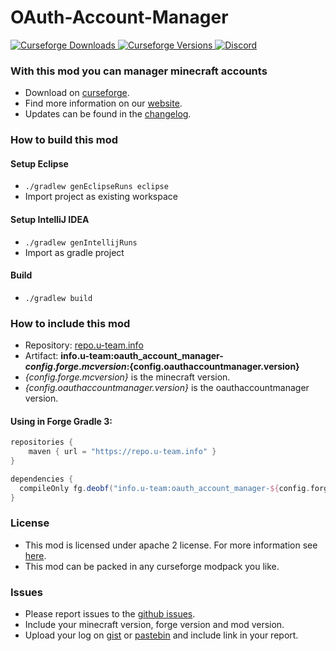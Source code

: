 # OAuth-Account-Manager

[
![Curseforge Downloads](http://cf.way2muchnoise.eu/oauth-account-manager.svg)
![Curseforge Versions](http://cf.way2muchnoise.eu/versions/oauth-account-manager.svg)
](https://www.curseforge.com/minecraft/mc-mods/oauth-account-manager)
[
![Discord](https://img.shields.io/discord/297104769649213441?label=Discord)
](https://discordapp.com/invite/QXbWS36)

### With this mod you can manager minecraft accounts

- Download on [curseforge](https://www.curseforge.com/minecraft/mc-mods/oauth-account-manager).  
- Find more information on our [website](https://u-team.info/mods/oauthaccountmanager).
- Updates can be found in the [changelog](CHANGELOG.md).

### How to build this mod

#### Setup Eclipse
- ``./gradlew genEclipseRuns eclipse``
- Import project as existing workspace

#### Setup IntelliJ IDEA
- ``./gradlew genIntellijRuns``
- Import as gradle project

#### Build
- ``./gradlew build``

### How to include this mod

- Repository: [repo.u-team.info](https://repo.u-team.info)
- Artifact: **info.u-team:oauth_account_manager-${config.forge.mcversion}:${config.oauthaccountmanager.version}** 
- *{config.forge.mcversion}* is the minecraft version.
- *{config.oauthaccountmanager.version}* is the oauthaccountmanager version.

#### Using in Forge Gradle 3:
```gradle
repositories {
    maven { url = "https://repo.u-team.info" }
}

dependencies {
  compileOnly fg.deobf("info.u-team:oauth_account_manager-${config.forge.mcversion}:${config.oauthaccountmanager.version}")
}
```

### License

- This mod is licensed under apache 2 license. For more information see [here](LICENSE).  
- This mod can be packed in any curseforge modpack you like.

### Issues

- Please report issues to the [github issues](../../issues).
- Include your minecraft version, forge version and mod version.
- Upload your log on [gist](https://gist.github.com) or [pastebin](https://pastebin.com) and include link in your report.
